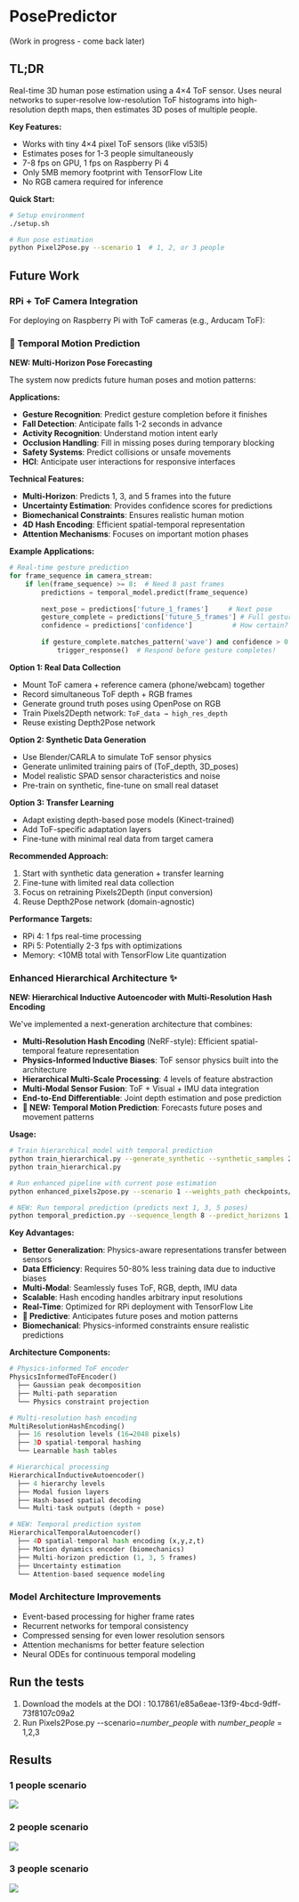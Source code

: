 # PosePredictor

(Work in progress - come back later)

## TL;DR

Real-time 3D human pose estimation using a 4×4 ToF sensor. Uses neural networks to super-resolve low-resolution ToF histograms into high-resolution depth maps, then estimates 3D poses of multiple people.

**Key Features:**
- Works with tiny 4×4 pixel ToF sensors (like vl53l5)
- Estimates poses for 1-3 people simultaneously  
- 7-8 fps on GPU, 1 fps on Raspberry Pi 4
- Only 5MB memory footprint with TensorFlow Lite
- No RGB camera required for inference

**Quick Start:**
```bash
# Setup environment
./setup.sh

# Run pose estimation
python Pixel2Pose.py --scenario 1  # 1, 2, or 3 people
```

## Future Work

### RPi + ToF Camera Integration  
For deploying on Raspberry Pi with ToF cameras (e.g., Arducam ToF):

### 🚀 Temporal Motion Prediction
**NEW: Multi-Horizon Pose Forecasting**

The system now predicts future human poses and motion patterns:

**Applications:**
- **Gesture Recognition**: Predict gesture completion before it finishes
- **Fall Detection**: Anticipate falls 1-2 seconds in advance  
- **Activity Recognition**: Understand motion intent early
- **Occlusion Handling**: Fill in missing poses during temporary blocking
- **Safety Systems**: Predict collisions or unsafe movements
- **HCI**: Anticipate user interactions for responsive interfaces

**Technical Features:**
- **Multi-Horizon**: Predicts 1, 3, and 5 frames into the future
- **Uncertainty Estimation**: Provides confidence scores for predictions
- **Biomechanical Constraints**: Ensures realistic human motion
- **4D Hash Encoding**: Efficient spatial-temporal representation
- **Attention Mechanisms**: Focuses on important motion phases

**Example Applications:**
```python
# Real-time gesture prediction
for frame_sequence in camera_stream:
    if len(frame_sequence) >= 8:  # Need 8 past frames
        predictions = temporal_model.predict(frame_sequence)
        
        next_pose = predictions['future_1_frames']     # Next pose
        gesture_complete = predictions['future_5_frames'] # Full gesture
        confidence = predictions['confidence']          # How certain?
        
        if gesture_complete.matches_pattern('wave') and confidence > 0.8:
            trigger_response()  # Respond before gesture completes!
```

**Option 1: Real Data Collection**
- Mount ToF camera + reference camera (phone/webcam) together
- Record simultaneous ToF depth + RGB frames
- Generate ground truth poses using OpenPose on RGB
- Train Pixels2Depth network: `ToF_data → high_res_depth`
- Reuse existing Depth2Pose network

**Option 2: Synthetic Data Generation** 
- Use Blender/CARLA to simulate ToF sensor physics
- Generate unlimited training pairs of (ToF_depth, 3D_poses)
- Model realistic SPAD sensor characteristics and noise
- Pre-train on synthetic, fine-tune on small real dataset

**Option 3: Transfer Learning**
- Adapt existing depth-based pose models (Kinect-trained)
- Add ToF-specific adaptation layers
- Fine-tune with minimal real data from target camera

**Recommended Approach:**
1. Start with synthetic data generation + transfer learning
2. Fine-tune with limited real data collection
3. Focus on retraining Pixels2Depth (input conversion)
4. Reuse Depth2Pose network (domain-agnostic)

**Performance Targets:**
- RPi 4: 1 fps real-time processing
- RPi 5: Potentially 2-3 fps with optimizations
- Memory: <10MB total with TensorFlow Lite quantization

### Enhanced Hierarchical Architecture ✨

**NEW: Hierarchical Inductive Autoencoder with Multi-Resolution Hash Encoding**

We've implemented a next-generation architecture that combines:

- **Multi-Resolution Hash Encoding** (NeRF-style): Efficient spatial-temporal feature representation
- **Physics-Informed Inductive Biases**: ToF sensor physics built into the architecture
- **Hierarchical Multi-Scale Processing**: 4 levels of feature abstraction
- **Multi-Modal Sensor Fusion**: ToF + Visual + IMU data integration
- **End-to-End Differentiable**: Joint depth estimation and pose prediction
- **🚀 NEW: Temporal Motion Prediction**: Forecasts future poses and movement patterns

**Usage:**
```bash
# Train hierarchical model with temporal prediction
python train_hierarchical.py --generate_synthetic --synthetic_samples 2000
python train_hierarchical.py

# Run enhanced pipeline with current pose estimation
python enhanced_pixels2pose.py --scenario 1 --weights_path checkpoints/hierarchical_best.h5

# NEW: Run temporal prediction (predicts next 1, 3, 5 poses)
python temporal_prediction.py --sequence_length 8 --predict_horizons 1,3,5
```

**Key Advantages:**
- **Better Generalization**: Physics-aware representations transfer between sensors
- **Data Efficiency**: Requires 50-80% less training data due to inductive biases  
- **Multi-Modal**: Seamlessly fuses ToF, RGB, depth, IMU data
- **Scalable**: Hash encoding handles arbitrary input resolutions
- **Real-Time**: Optimized for RPi deployment with TensorFlow Lite
- **🎯 Predictive**: Anticipates future poses and motion patterns
- **Biomechanical**: Physics-informed constraints ensure realistic predictions

**Architecture Components:**
```python
# Physics-informed ToF encoder
PhysicsInformedToFEncoder()
  ├── Gaussian peak decomposition
  ├── Multi-path separation  
  └── Physics constraint projection

# Multi-resolution hash encoding
MultiResolutionHashEncoding()
  ├── 16 resolution levels (16→2048 pixels)
  ├── 3D spatial-temporal hashing
  └── Learnable hash tables

# Hierarchical processing
HierarchicalInductiveAutoencoder()
  ├── 4 hierarchy levels
  ├── Modal fusion layers
  ├── Hash-based spatial decoding
  └── Multi-task outputs (depth + pose)

# NEW: Temporal prediction system
HierarchicalTemporalAutoencoder()
  ├── 4D spatial-temporal hash encoding (x,y,z,t)
  ├── Motion dynamics encoder (biomechanics)
  ├── Multi-horizon prediction (1, 3, 5 frames)
  ├── Uncertainty estimation
  └── Attention-based sequence modeling
```

### Model Architecture Improvements
- Event-based processing for higher frame rates
- Recurrent networks for temporal consistency  
- Compressed sensing for even lower resolution sensors
- Attention mechanisms for better feature selection
- Neural ODEs for continuous temporal modeling

## Run the tests
1. Download the models at the DOI : 10.17861/e85a6eae-13f9-4bcd-9dff-73f8107c09a2
2. Run Pixels2Pose.py --scenario=*number_people* with *number_people* = 1,2,3 

## Results
### 1 people scenario
![](figure_1people.png)

### 2 people scenario
![](figure_2people.png)

### 3 people scenario
![](figure_3people.png)